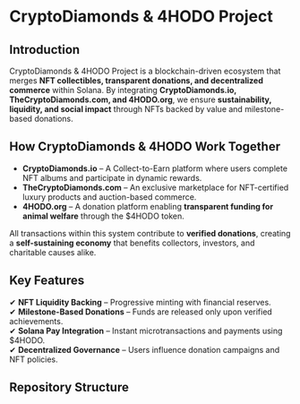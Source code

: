 # CryptoDiamonds & 4HODO Project  

## Introduction  
CryptoDiamonds & 4HODO Project is a blockchain-driven ecosystem that merges **NFT collectibles, transparent donations, and decentralized commerce** within Solana. By integrating **CryptoDiamonds.io, TheCryptoDiamonds.com, and 4HODO.org**, we ensure **sustainability, liquidity, and social impact** through NFTs backed by value and milestone-based donations.  

## How CryptoDiamonds & 4HODO Work Together  
- **CryptoDiamonds.io** – A Collect-to-Earn platform where users complete NFT albums and participate in dynamic rewards.  
- **TheCryptoDiamonds.com** – An exclusive marketplace for NFT-certified luxury products and auction-based commerce.  
- **4HODO.org** – A donation platform enabling **transparent funding for animal welfare** through the $4HODO token.  

All transactions within this system contribute to **verified donations**, creating a **self-sustaining economy** that benefits collectors, investors, and charitable causes alike.  

## Key Features  
✔ **NFT Liquidity Backing** – Progressive minting with financial reserves.  
✔ **Milestone-Based Donations** – Funds are released only upon verified achievements.  
✔ **Solana Pay Integration** – Instant microtransactions and payments using $4HODO.  
✔ **Decentralized Governance** – Users influence donation campaigns and NFT policies.  

## Repository Structure  

